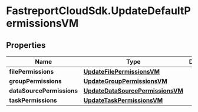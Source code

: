 # FastreportCloudSdk.UpdateDefaultPermissionsVM

## Properties

Name | Type | Description | Notes
------------ | ------------- | ------------- | -------------
**filePermissions** | [**UpdateFilePermissionsVM**](UpdateFilePermissionsVM.md) |  | [optional] 
**groupPermissions** | [**UpdateGroupPermissionsVM**](UpdateGroupPermissionsVM.md) |  | [optional] 
**dataSourcePermissions** | [**UpdateDataSourcePermissionsVM**](UpdateDataSourcePermissionsVM.md) |  | [optional] 
**taskPermissions** | [**UpdateTaskPermissionsVM**](UpdateTaskPermissionsVM.md) |  | [optional] 


